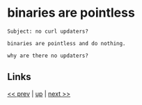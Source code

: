 # binaries are pointless

    Subject: no curl updaters?

    binaries are pointless and do nothing.

    why are there no updaters?

## Links

[<< prev](2023-09-06.md) | [up](../) | [next >> ](2023-10-03.md)
